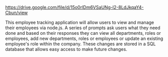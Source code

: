 https://drive.google.com/file/d/15o0rlDm6VSaUNg-l2-8LdJkqaY4-Cbun/view

This employee tracking application will allow users to view and manage their employees via node.js.
A series of prompts ask users what they need done and based on their responses they can view all departments, roles or employees, add new departments, roles or employees or update an existing employee's role within the company.
These changes are stored in a SQL database that allows easy access to make future changes.